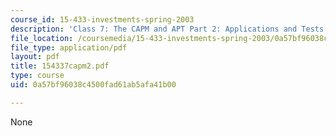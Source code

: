 ```yaml
---
course_id: 15-433-investments-spring-2003
description: 'Class 7: The CAPM and APT Part 2: Applications and Tests'
file_location: /coursemedia/15-433-investments-spring-2003/0a57bf96038c4500fad61ab5afa41b00_154337capm2.pdf
file_type: application/pdf
layout: pdf
title: 154337capm2.pdf
type: course
uid: 0a57bf96038c4500fad61ab5afa41b00

---
```

None